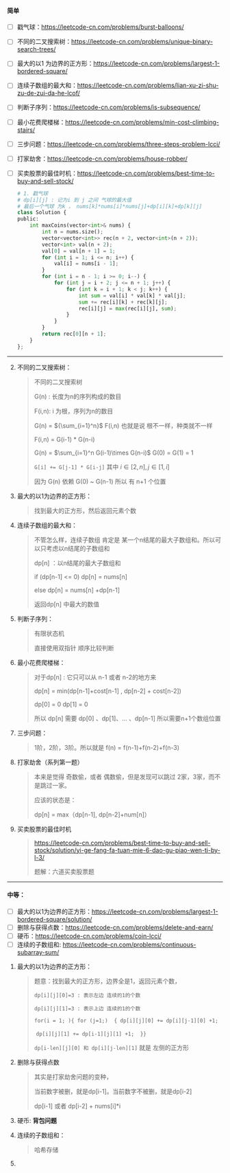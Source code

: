 #### 简单

- [ ] 戳气球：<https://leetcode-cn.com/problems/burst-balloons/>

- [ ] 不同的二叉搜索树：<https://leetcode-cn.com/problems/unique-binary-search-trees/>

- [ ] 最大的以1 为边界的正方形：<https://leetcode-cn.com/problems/largest-1-bordered-square/>

- [ ] 连续子数组的最大和：<https://leetcode-cn.com/problems/lian-xu-zi-shu-zu-de-zui-da-he-lcof/>

- [ ] 判断子序列：<https://leetcode-cn.com/problems/is-subsequence/>

- [ ] 最小花费爬楼梯：<https://leetcode-cn.com/problems/min-cost-climbing-stairs/>

- [ ] 三步问题：<https://leetcode-cn.com/problems/three-steps-problem-lcci/>

- [ ] 打家劫舍：<https://leetcode-cn.com/problems/house-robber/>

- [ ] 买卖股票的最佳时机：<https://leetcode-cn.com/problems/best-time-to-buy-and-sell-stock/>

  ```python
  # 1. 戳气球 
  # dp[i][j] : 记为i 到 j 之间 气球的最大值
  # 最后一个气球 为k ， nums[k]*nums[i]*nums[j]+dp[i][k]+dp[k][j]
  class Solution {
  public:
      int maxCoins(vector<int>& nums) {
          int n = nums.size();
          vector<vector<int>> rec(n + 2, vector<int>(n + 2));
          vector<int> val(n + 2);
          val[0] = val[n + 1] = 1;
          for (int i = 1; i <= n; i++) {
              val[i] = nums[i - 1];
          }
          for (int i = n - 1; i >= 0; i--) {
              for (int j = i + 2; j <= n + 1; j++) {
                  for (int k = i + 1; k < j; k++) {
                      int sum = val[i] * val[k] * val[j];
                      sum += rec[i][k] + rec[k][j];
                      rec[i][j] = max(rec[i][j], sum);
                  }
              }
          }
          return rec[0][n + 1];
      }
  };
  
  ```

---

2. 不同的二叉搜索树：

   >  不同的二叉搜索树
   >
   > G(n) : 长度为n的序列构成的数目
   >
   > F(i,n): i 为根，序列为n的数目
   >
   > G(n) = ${\sum_{i=1}^n}$ F(i,n)  也就是说 根不一样，种类就不一样
   >
   > F(i,n) = G(i-1) * G(n-i)
   >
   > G(n) = $\sum_{i=1}^n G(i-1)\times G(n-i)$          G(0) = G(1) = 1
   >
   > `G[i] += G[j-1] * G[i-j]`  其中 $i \in [2,n], j\in[1,i]$ 
   >
   > 因为 G(n) 依赖 G(0) ~ G(n-1) 所以 有 n+1 个位置

3. 最大的以1为边界的正方形：

   > 找到最大的正方形，然后返回元素个数
   >
   >

4. 连续子数组的最大和：

   > 不管怎么样，连续子数组 肯定是 某一个n结尾的最大子数组和。所以可以只考虑以n结尾的子数组和
   >
   >
   >
   > dp[n] ：以n结尾的最大子数组和
   >
   > if (dp[n-1] <= 0) dp[n] = nums[n] 
   >
   > else  dp[n] = nums[n] +dp[n-1]
   >
   > 返回dp[n] 中最大的数值

5. 判断子序列：

   > 有限状态机
   >
   > 直接使用双指针 顺序比较判断

6. 最小花费爬楼梯：

   > 对于dp[n] : 它只可以从 n-1 或者 n-2的地方来
   >
   > dp[n] = min(dp[n-1]+cost[n-1] , dp[n-2] + cost[n-2])
   >
   > dp[0] = 0  dp[1] = 0 
   >
   > 所以 dp[n] 需要 dp[0] 、dp[1]、... 、dp[n-1]  所以需要n+1个数组位置

7. 三步问题：

   > 1阶，2阶，3阶。所以就是 f(n) = f(n-1)+f(n-2)+f(n-3)

8. 打家劫舍（系列第一题）

   > 本来是觉得 奇数偷，或者 偶数偷，但是发现可以跳过 2家，3家，而不是跳过一家。
   >
   > 应该的状态是：
   >
   > dp[n] = max（dp[n-1],   dp[n-2]+num[n]）

9. 买卖股票的最佳时机

   > <https://leetcode-cn.com/problems/best-time-to-buy-and-sell-stock/solution/yi-ge-fang-fa-tuan-mie-6-dao-gu-piao-wen-ti-by-l-3/>
   >
   > 题解：六道买卖股票题


---

#### 中等： 

- [ ] 最大的以1为边界的正方形：<https://leetcode-cn.com/problems/largest-1-bordered-square/solution/>
- [ ] 删除与获得点数：<https://leetcode-cn.com/problems/delete-and-earn/>
- [ ] 硬币：<https://leetcode-cn.com/problems/coin-lcci/>
- [ ] 连续的子数组和: <https://leetcode-cn.com/problems/continuous-subarray-sum/>

1. 最大的以1为边界的正方形：

   > 题意：找到最大的正方形，边界全是1，返回元素个数，
   >
   > `dp[i][j][0]=3 : 表示左边 连续的1的个数`
   >
   > `dp[i][j][1]=3 : 表示上边 连续的1的个数`
   >
   > `for(i = 1; ){ for (j=1;)  { dp[i][j][0] += dp[i][j-1][0] +1; `
   >
   > ​                                                        `dp[i][j][1] += dp[i-1][j][1] +1;  }}`
   >
   > `dp[i-len][j][0] 和 dp[i][j-len][1]` 就是 左侧的正方形

2. 删除与获得点数

   > 其实是打家劫舍问题的变种，
   >
   > 当前数字被删，就是dp[i-1]。当前数字不被删，就是dp[i-2]
   >
   > dp[i-1]  或者 dp[i-2] + nums[i]*i

3. 硬币: **背包问题** 

   >

4. 连续的子数组和：

   > 哈希存储
   >
   >

5. 